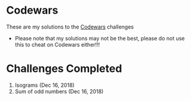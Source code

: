 # Codewars

These are my solutions to the [Codewars](https://www.codewars.com/) challenges

- Please note that my solutions may not be the best, please do not use this to cheat on Codewars either!!!

# Challenges Completed

1. Isograms (Dec 16, 2018)
2. Sum of odd numbers (Dec 16, 2018)
